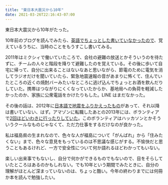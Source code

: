 ```yaml
---
title: "東日本大震災から10年"
date: 2021-03-26T22:16:43-07:00
---
```

東日本大震災から10年がたった。

10年前のブログを読んでみたら、[英語でちょっとした書いていなかったので](https://blog.8-p.info/2011/03/14/earthquake.html)、覚えているうちに、当時のことをもうすこし書いてみる。

2011年はミクシィで働いていたころで、会社の避難の放送とかそういうのを待たずに、チームの人々と階段を降りて避難したのを覚えている。その後に歩いて自宅に帰って、自分に出来ることはないなあと思いながら、節電のために電気を消してラジオだけを聞いていたら、緊急地震速報の音があまりに怖くて、住んでいたところの近くの焼酎バーみたいなところに逃げ込んでちょっとお酒を飲んだりしていた。携帯はつながりにくくなっていたからか、基地局への負荷を軽減したかったのか、家族に公衆電話をかけたりもした。LINE はまだなかった。

その後の話は、2012年に[日本語で地震をふりかえったもの](http://2012.8-p.info/japanese/3/11/earthquake)があって、それ以降は書いていない、はず。アマゾンに転職したあとの2013年には、ボランティアで[2回ほどいわきに行ったりしていた](https://www.amazon.co.jp/gp/feature.html?ie=UTF8&docId=3078249626)。このボランティアはハッカソンとかそういうクールなものじゃなくて、ただ力仕事をするだけなのが良かった。

私は福島県の生まれなので、色々な人が福島について「がんばれ」から「住みたくない」まで、色々な意見をもっているのは不思議な感じがする。不愉快だと思うこともあるけれど、一方で安全性について何か語れるほどわかってもいない。

楽しい出来事でもないし、自分で何かができるものでもないので、目をそらしていたところはあるのかもしれない。でも10年という期間でみたときに、自分の理解がほとんど深まっていないのは、ちょっと酷い。今年の終わりまでには何冊か本を読んで勉強したい。
